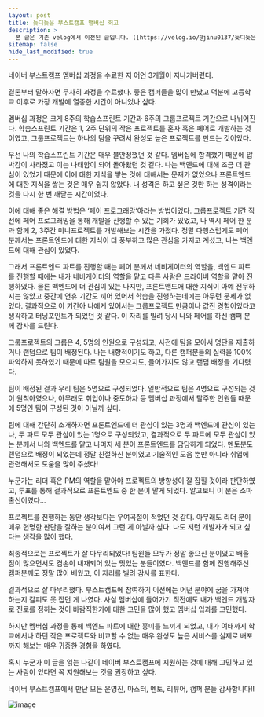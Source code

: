 ```yaml
---
layout: post
title: 늦디늦은 부스트캠프 맴버십 회고
description: >
  본 글은 기존 velog에서 이전된 글입니다. ([https://velog.io/@jinu0137/늦디늦은-부스트캠프-맴버십-회고](https://velog.io/@jinu0137/늦디늦은-부스트캠프-맴버십-회고))
sitemap: false
hide_last_modified: true
---
```


네이버 부스트캠프 멤버십 과정을 수료한 지 어언 3개월이 지나가버렸다.

결론부터 말하자면 무사히 과정을 수료했다. 좋은 캠퍼들을 많이 만났고 덕분에 고등학교 이후로 가장 개발에 열중한 시간이 아니었나 싶다.

멤버십 과정은 크게 8주의 학습스프린트 기간과 6주의 그룹프로젝트 기간으로 나뉘어진다. 학습스프린트 기간은 1, 2주 단위의 작은 프로젝트를 혼자 혹은 페어로 개발하는 것이였고, 그룹프로젝트는 하나의 팀을 꾸려서 완성도 높은 프로젝트를 만드는 것이었다.

우선 나의 학습스프린트 기간은 매우 불안정했던 것 같다. 멤버십에 합격했기 때문에 압박감이 사라졌고 이는 나태함이 되어 돌아왔던 것 같다. 나는 백엔드에 대해 조금 더 관심이 있었기 때문에 이에 대한 지식을 쌓는 것에 대해서는 문재가 없었으나 프론트엔드에 대한 지식을 쌓는 것은 매우 쉽지 않았다. 내 성격은 하고 싶은 것만 하는 성격이라는 것을 다시 한 번 깨닫는 시간이었다.

이에 대해 좋은 해결 방법은 ‘페어 프로그래망‘아라는 방법이었다. 그룹프로젝트 기간 직전에 페어 프로그래밍을 통해 개발을 진행할 수 있는 기회가 있었고, 나 역시 페어 한 분과 함께 2, 3주간 미니프로젝트를 개발해보는 시간을 가졌다. 정말 다행스럽게도 페어 분께서는 프론트엔드에 대한 지식이 더 풍부하고 많은 관심을 가지고 계셨고, 나는 백엔드에 대해 관심이 있었다.

그래서 프론트엔드 파트를 진행할 때는 페어 분께서 네비게이터의 역할을, 백엔드 파트를 진행할 때에는 내가 네비게이터의 역할을 맡고 다른 사람은 드라이버 역할을 맡아 진행하였다. 물론 백엔드에 더 관심이 있는 나지만, 프론트앤드애 대한 지식이 아예 전무하지는 않았고 중간에 연휴 기간도 끼어 있어서 학습을 진행하는데에는 아무런 문제가 없었다. 결과적으로 이 기간아 나에게 있어서는 그룹프로젝트 만큼이나 값진 경험이었다고 생각하고 터닝포인트가 되었던 것 같다. 이 자리를 빌려 당시 나와 페어를 하신 캠퍼 분께 감사를 드린다.

그룹프로젝트의 그룹은 4, 5명의 인원으로 구성되고, 사전에 팀을 모아서 명단을 재출하거나 랜덤으로 팀이 배정된다. 나는 내향적이기도 하고, 다른 캠퍼분들의 실력을 100% 파악하지 못하였기 때문에 따로 팀원을 모으지도, 들어가지도 않고 랜덤 배정을 기다렸다.

팀이 배정된 결과 우리 팀은 5명으로 구성되었다. 일반적으로 팀은 4명으로 구성되는 것이 원칙아였으나, 아무래도 취업이나 중도하차 등 멤버십 과정에서 탈주한 인원들 때문에 5명인 팀이 구성된 것이 아닐까 싶다.

팀에 대해 간단히 소개하자면 프론트엔드에 더 관심이 있는 3명과 백엔드애 관심이 있는 나, 두 파트 모두 관심이 있는 1명으로 구성되었고, 결과적으로 두 파트에 모두 관심이 있는 분께서 나와 백엔드를 맡고 나머지 세 분이 프론트엔드를 담당하게 되었다. 멘토분도 랜덤으로 배정이 되었는데 정말 친절하신 분이였고 기술적인 도움 뿐만 아니라 취업에 관련해서도 도움을 많이 주셨다!

누군가는 리더 혹은 PM의 역할을 맡아야 프로젝트의 방향성이 잘 잡힐 것이라 판단하였고, 투표를 통해 결과적으로 프론트엔드 중 한 분이 맡게 되었다. 알고보니 이 분은 소마 출신이였다…

프로젝트를 진행하는 동안 생각보다는 우여곡절이 적었던 것 같다. 아무래도 리더 분이 매우 현명한 판단을 잘하는 분이여서 그런 게 아닐까 싶다. 나도 저런 개발자가 되고 싶다는 생각을 많이 했다.

최종적으로는 프로젝트가 잘 마무리되었다! 팀원들 모두가 정말 좋으신 분이였고 배울 점이 많으면서도 겸손이 내재되어 있는 멋있는 분들이였다. 백엔드를 함께 진행해주신 캠퍼분께도 정말 많이 배웠고, 이 자리를 빌려 감사를 표한다.

결과적으로 잘 마무리했다. 부스트캠프에 참여하기 이전에는 어떤 분야에 꿈을 가져야 하는지 갈피도 못 잡던 게 나였다. 사실 멤버십에 들어가기 직전에도 내가 백엔드 개발자로 진로를 정하는 것이 바람직한가에 대한 고민을 많이 했고 멤버십 입과를 고민했다.

하지만 멤버십 과정을 통해 백엔드 파트에 대한 흥미를 느끼게 되었고, 내가 여태까지 학교에서나 하던 작은 프로젝트와 비교할 수 없는 매우 완성도 높은 서비스를 실제로 배포까지 해보는 매우 귀중한 경험을 하였다.

혹시 누군가 이 글을 읽는 나같이 네이버 부스트캠프에 지원하는 것에 대해 고민하고 있는 사람이 있다면 꼭 지원해보는 것을 권장하고 싶다.

네이버 부스트캠프에서 만난 모든 운영진, 마스터, 멘토, 리뷰어, 캠퍼 분들 감사합니다!!

![image](https://user-images.githubusercontent.com/68031450/229378742-a6c83c5b-3c7b-4e6e-acc8-05d2daf8018c.png)
